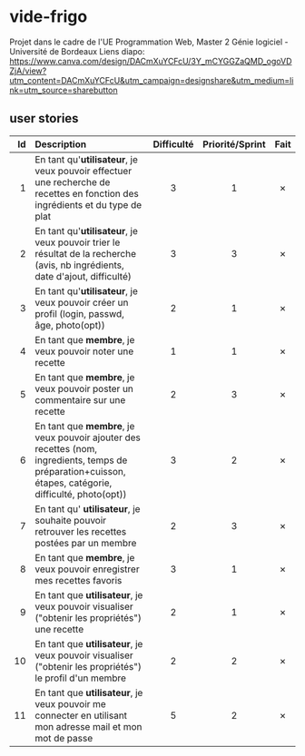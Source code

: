 # vide-frigo
Projet dans le cadre de l'UE Programmation Web, Master 2 Génie logiciel - Université de Bordeaux
Liens diapo: https://www.canva.com/design/DACmXuYCFcU/3Y_mCYGGZaQMD_ogoVDZjA/view?utm_content=DACmXuYCFcU&utm_campaign=designshare&utm_medium=link=utm_source=sharebutton
## user stories
| Id | Description | Difficulté | Priorité/Sprint | Fait |
|---:|:---|:---:|:---:|:---:|
| 1 | En tant qu'**utilisateur**, je veux pouvoir effectuer une recherche de recettes en fonction des ingrédients et du type de plat | 3 | 1 | ✗ |
| 2 | En tant qu'**utilisateur**, je veux pouvoir trier le résultat de la recherche (avis, nb ingrédients, date d'ajout, difficulté) | 3 | 3 | ✗ |
| 3 | En tant qu'**utilisateur**, je veux pouvoir créer un profil (login, passwd, âge, photo(opt)) | 2 | 1 | ✗ |
| 4 | En tant que **membre**, je veux pouvoir noter une recette | 1 | 1 | ✗ |
| 5 | En tant que **membre**, je veux pouvoir poster un commentaire sur une recette | 2 | 3 | ✗ |
| 6 | En tant que **membre**, je veux pouvoir ajouter des recettes (nom, ingredients, temps de préparation+cuisson, étapes, catégorie, difficulté, photo(opt)) | 3 | 2 | ✗ |
| 7 | En tant qu' **utilisateur**, je souhaite pouvoir retrouver les recettes postées par un membre | 2 | 3 | ✗ |
| 8 | En tant que **membre**, je veux pouvoir enregistrer mes recettes favoris | 3 | 1 | ✗ |
| 9 | En tant que **utilisateur**, je veux pouvoir visualiser ("obtenir les propriétés") une recette | 2 | 1 | ✗ |
| 10 | En tant que **utilisateur**, je veux pouvoir visualiser ("obtenir les propriétés") le profil d'un membre | 2 | 2 | ✗ |
| 11 | En tant que **utilisateur**, je veux pouvoir me connecter en utilisant mon adresse mail et mon mot de passe | 5 | 2 | ✗ |
